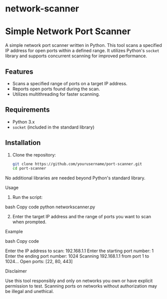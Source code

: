 # network-scanner
# Simple Network Port Scanner

A simple network port scanner written in Python. This tool scans a specified IP address for open ports within a defined range. It utilizes Python's `socket` library and supports concurrent scanning for improved performance.

## Features

- Scans a specified range of ports on a target IP address.
- Reports open ports found during the scan.
- Utilizes multithreading for faster scanning.

## Requirements

- Python 3.x
- `socket` (included in the standard library)

## Installation

1. Clone the repository:

   ```bash
   git clone https://github.com/yourusername/port-scanner.git
   cd port-scanner


No additional libraries are needed beyond Python's standard library.


Usage



1) Run the script:

bash
Copy code
python networkscanner.py

2) Enter the target IP address and the range of ports you want to scan when prompted.

Example

bash
Copy code

Enter the IP address to scan: 192.168.1.1
Enter the starting port number: 1
Enter the ending port number: 1024
Scanning 192.168.1.1 from port 1 to 1024...
Open ports: [22, 80, 443]

Disclaimer

Use this tool responsibly and only on networks you own or have explicit permission to test. Scanning ports on networks without authorization may be illegal and unethical.
